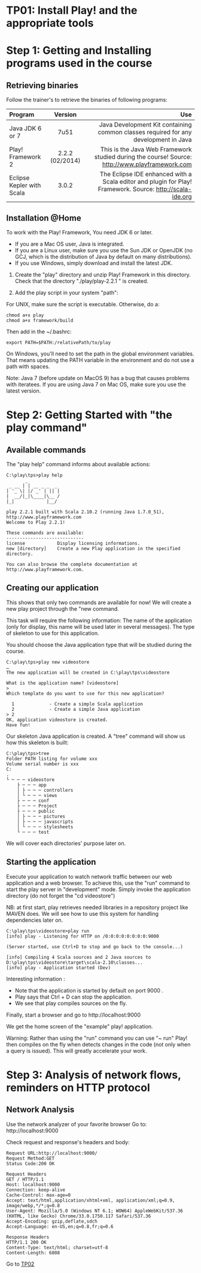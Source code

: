 TP01: Install Play! and the appropriate tools
====

# Step 1: Getting and Installing programs used in the course

## Retrieving binaries

Follow the trainer's to retrieve the binaries of following programs:

| Program | Version | Use |
| :------------ |:---------------:| -----:|
| Java JDK 6 or 7 | 7u51 | Java Development Kit containing common classes required for any development in Java |
| Play! Framework 2 | 2.2.2 (02/2014) | This is the Java Web Framework studied during the course! Source: http://www.playframework.com |
| Eclipse Kepler with Scala | 3.0.2 | The Eclipse IDE enhanced with a Scala editor and plugin for Play! Framework. Source: http://scala-ide.org |

## Installation @Home

To work with the Play! Framework, You need JDK 6 or later.
- If you are a Mac OS user, Java is integrated.
- If you are a Linux user, make sure you use the Sun JDK or OpenJDK (no GCJ, which is the distribution of Java by default on many distributions).
- If you use Windows, simply download and install the latest JDK.

1. Create the "play" directory and unzip Play! Framework in this directory.
Check that the directory "./play/play-2.2.1 " is created.

2. Add the play script in your system "path":

For UNIX, make sure the script is executable.
Otherwise, do a:
```
chmod a+x play
chmod a+x framework/build
```

Then add in the ~/.bashrc:
```
export PATH=$PATH:/relativePath/to/play
```

On Windows, you'll need to set the path in the global environment variables.
That means updating the PATH variable in the environment and do not use a path with spaces.

Note: Java 7 (before update on MacOS 9) has a bug that causes problems with iteratees.
If you are using Java 7 on Mac OS, make sure you use the latest version.

# Step 2: Getting Started with "the play command"

## Available commands

The "play help" command informs about available actions:
```
C:\play\tps>play help
       _
 _ __ | | __ _ _  _
| '_ \| |/ _' | || |
|  __/|_|\____|\__ /
|_|            |__/

play 2.2.1 built with Scala 2.10.2 (running Java 1.7.0_51), http://www.playframework.com
Welcome to Play 2.2.1!

These commands are available:
-----------------------------
license            Display licensing informations.
new [directory]    Create a new Play application in the specified directory.

You can also browse the complete documentation at http://www.playframework.com.
```

## Creating our application

This shows that only two commands are available for now!
We will create a new play project through the "new  command.

This task will require the following information:
The name of the application (only for display, this name will be used later in several messages).
The type of skeleton to use for this application.

You should choose the Java application type that will be studied during the course.
```
C:\play\tps>play new videostore
…
The new application will be created in C:\play\tps\videostore

What is the application name? [videostore]
>
Which template do you want to use for this new application?

  1             - Create a simple Scala application
  2             - Create a simple Java application
> 2
OK, application videostore is created.
Have fun!
```

Our skeleton Java application is created.
A "tree" command will show us how this skeleton is built:

```
C:\play\tps>tree
Folder PATH listing for volume xxx
Volume serial number is xxx
C:
.
└ ─ ─ ─ videostore
    ├ ─ ─ ─ app
    │ ├ ─ ─ ─ controllers
    │ └ ─ ─ ─ views
    ├ ─ ─ ─ conf
    ├ ─ ─ ─ Project
    ├ ─ ─ ─ public
    │ ├ ─ ─ ─ pictures
    │ ├ ─ ─ ─ javascripts
    │ └ ─ ─ ─ stylesheets
    └ ─ ─ ─ test
```

We will cover each directories' purpose later on.

## Starting the application

Execute your application to watch network traffic between our web application and a web browser.
To achieve this, use the "run" command to start the play server in "development" mode.
Simply invoke the application directory (do not forget the "cd videostore")

NB: at first start, play retrieves needed libraries in a repository project like MAVEN does.
We will see how to use this system for handling dependencies later on.

```
C:\play\tps\videostore>play run
[info] play - Listening for HTTP on /0:0:0:0:0:0:0:0:9000

(Server started, use Ctrl+D to stop and go back to the console...)

[info] Compiling 4 Scala sources and 2 Java sources to D:\play\tps\videostore\target\scala-2.10\classes...
[info] play - Application started (Dev)
```

Interesting information :
- Note that the application is started by default on port 9000 .
- Play says that Ctrl + D can stop the application.
- We see that play compiles sources on the fly.

Finally, start a browser and go to http://localhost:9000

We get the home screen of the "example" play! application.

Warning: Rather than using the "run" command you can use "~ run"
Play! then compiles on the fly when detects changes in the code (not only when a query is issued).
This will greatly accelerate your work.

# Step 3: Analysis of network flows, reminders on HTTP protocol

## Network Analysis
Use the network analyzer of your favorite browser
Go to: http://localhost:9000

Check request and response's headers and  body:
```
Request URL:http://localhost:9000/
Request Method:GET
Status Code:200 OK

Request Headers 
GET / HTTP/1.1
Host: localhost:9000
Connection: keep-alive
Cache-Control: max-age=0
Accept: text/html,application/xhtml+xml, application/xml;q=0.9, image/webp,*/*;q=0.8
User-Agent: Mozilla/5.0 (Windows NT 6.1; WOW64) AppleWebKit/537.36 (KHTML, like Gecko) Chrome/33.0.1750.117 Safari/537.36
Accept-Encoding: gzip,deflate,sdch
Accept-Language: en-US,en;q=0.8,fr;q=0.6

Response Headers
HTTP/1.1 200 OK
Content-Type: text/html; charset=utf-8
Content-Length: 6808
```

Go to [TP02](https://github.com/fmaturel/PlayTraining/tree/master/play_tp03)
